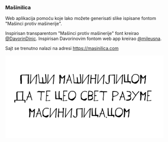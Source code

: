 ### Mašinilica 

Web aplikacija pomoću koje lako možete generisati slike ispisane fontom "Mašinci protiv mašinerije".

Inspirisan transparentom "Mašinci protiv mašinerije" font kreirao [@DavorinDinic](https://x.com/DavorinDinic). Inspirisan Davorinovim fontom web app kreirao [@mileusna](https://x.com/mileusna).

Sajt se trenutno nalazi na adresi https://masinilica.com

<img src="https://github.com/mileusna/masinilica/blob/main/assets/images/share_image.png?raw=true" />